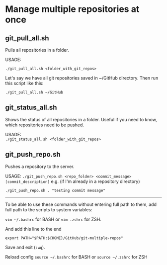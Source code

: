 # Manage multiple repositories at once
## git_pull_all.sh
Pulls all repositories in a folder.

USAGE:  

`./git_pull_all.sh <folder_with_git_repos>`

Let's say we have all git repositories saved in ~/GitHub directory. Then 
run this script like this:

`./git_pull_all.sh ~/GitHub`

## git_status_all.sh
Shows the status of all repositories in a folder. Useful if you need to 
know, which repositories need to be pushed.

USAGE:  
`./git_status_all.sh <folder_with_git_repos>`

## git_push_repo.sh
Pushes a repository to the server.

USAGE:
`./git_push_repo.sh <repo_folder> <commit_message> [commit_description]`
e.g. (if I'm already in a repository directory)

`./git_push_repo.sh . "testing commit message"`


***********************************************

To be able to use these commands without entering full path to them, 
add full path to the scripts to system variables:

  `vim ~/.bashrc` for BASH or `vim .zshrc` for ZSH.

And add this line to the end

  `export PATH="$PATH:${HOME}/GitHub/git-multiple-repos"`

Save and exit (`:wq`).

Reload config
`source ~/.bashrc` for BASH
or
`source ~/.zshrc` for ZSH

